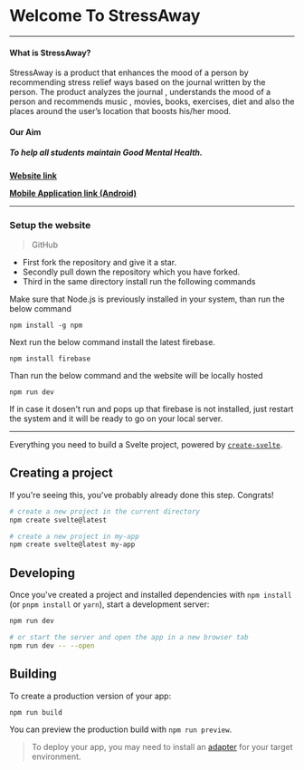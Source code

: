 # Welcome To StressAway

----
#### What is StressAway?

StressAway is a product that enhances the mood of a person by recommending stress relief ways based on the journal written by the person. The product analyzes the journal , understands the mood of a person and recommends music , movies, books, exercises, diet and also the places around the user’s location that boosts his/her mood.

#### Our Aim

##### ***To help all students maintain Good Mental Health.***


[**Website link**](https://stress-away-web-app.vercel.app/)

[**Mobile Application link (Android)**](https://docs.google.com/document/d/18u4a0I_mjZga2vXR3gWfkexkVFREo55jOuwgyH-Xjsg/edit?usp=sharing)

----
### Setup the website

>GitHub

- First fork the repository and give it a star.
- Secondly pull down the repository which you have forked.
- Third in the same directory install run the following commands 

Make sure that Node.js is previously installed in your system, than run the below command

```console
npm install -g npm
```


Next run the below command install the latest firebase.

```console
npm install firebase
```


Than run the below command and the website will be locally hosted 

```console
npm run dev
```

If in case it dosen't run and pops up that firebase is not installed, just restart the system and it will be ready to go on your local server.

----
Everything you need to build a Svelte project, powered by [`create-svelte`](https://github.com/sveltejs/kit/tree/master/packages/create-svelte).

## Creating a project

If you're seeing this, you've probably already done this step. Congrats!

```bash
# create a new project in the current directory
npm create svelte@latest

# create a new project in my-app
npm create svelte@latest my-app
```

## Developing

Once you've created a project and installed dependencies with `npm install` (or `pnpm install` or `yarn`), start a development server:

```bash
npm run dev

# or start the server and open the app in a new browser tab
npm run dev -- --open
```

## Building

To create a production version of your app:

```bash
npm run build
```

You can preview the production build with `npm run preview`.

> To deploy your app, you may need to install an [adapter](https://kit.svelte.dev/docs/adapters) for your target environment.

